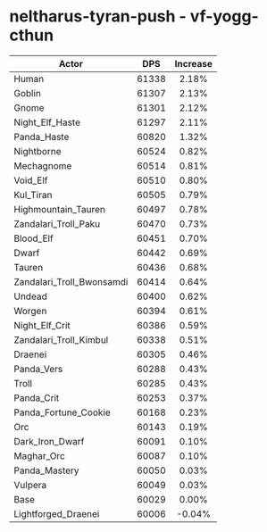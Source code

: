 # neltharus-tyran-push - vf-yogg-cthun
| Actor | DPS | Increase |
|---|:---:|:---:|
|Human|61338|2.18%|
|Goblin|61307|2.13%|
|Gnome|61301|2.12%|
|Night_Elf_Haste|61297|2.11%|
|Panda_Haste|60820|1.32%|
|Nightborne|60524|0.82%|
|Mechagnome|60514|0.81%|
|Void_Elf|60510|0.80%|
|Kul_Tiran|60505|0.79%|
|Highmountain_Tauren|60497|0.78%|
|Zandalari_Troll_Paku|60470|0.73%|
|Blood_Elf|60451|0.70%|
|Dwarf|60442|0.69%|
|Tauren|60436|0.68%|
|Zandalari_Troll_Bwonsamdi|60414|0.64%|
|Undead|60400|0.62%|
|Worgen|60394|0.61%|
|Night_Elf_Crit|60386|0.59%|
|Zandalari_Troll_Kimbul|60338|0.51%|
|Draenei|60305|0.46%|
|Panda_Vers|60288|0.43%|
|Troll|60285|0.43%|
|Panda_Crit|60253|0.37%|
|Panda_Fortune_Cookie|60168|0.23%|
|Orc|60143|0.19%|
|Dark_Iron_Dwarf|60091|0.10%|
|Maghar_Orc|60087|0.10%|
|Panda_Mastery|60050|0.03%|
|Vulpera|60049|0.03%|
|Base|60029|0.00%|
|Lightforged_Draenei|60006|-0.04%|
